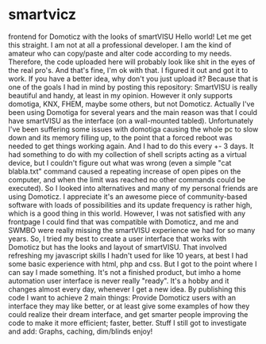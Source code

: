 # smartvicz
frontend for Domoticz with the looks of smartVISU
Hello world!
Let me get this straight. I am not at all a professional developer. I am the kind of amateur who can copy/paste and alter code according to my needs. Therefore, the code uploaded here will probably look like shit in the eyes of the real pro's.
And that's fine, I'm ok with that. I figured it out and got it to work. If you have a better idea, why don't you just upload it? Because that is one of the goals I had in mind by posting this repository:
SmartVISU is really beautiful and handy, at least in my opinion. However it only supports domotiga, KNX, FHEM, maybe some others, but not Domoticz. Actually I've been using Domotiga for several years and the main reason was that I could have smartVISU as the interface (on a wall-mounted tabled). Unfortunately I've been suffering some issues with domotiga causing the whole pc to slow down and its memory filling up, to the point that a forced reboot was needed to get things working again. And I had to do this every +- 3 days. It had something to do with my collection of shell scripts acting as a virtual device, but I couldn't figure out what was wrong (even a simple "cat blabla.txt" command caused a repeating increase of open pipes on the computer, and when the limit was reached no other commands could be executed).
So I looked into alternatives and many of my personal friends are using Domoticz. I appreciate it's an awesome piece of community-based software with loads of possibilities and its update frequency is rather high, which is a good thing in this world.
However, I was not satisfied with any frontpage I could find that was compatible with Domoticz, and me and SWMBO were really missing the smartVISU experience we had for so many years. So, I tried my best to create a user interface that works with Domoticz but has the looks and layout of smartVISU.
That involved refreshing my javascript skills I hadn't used for like 10 years, at best I had some basic experience with html, php and css. But I got to the point where I can say I made something. It's not a finished product, but imho a home automation user interface is never really "ready". It's a hobby and it changes almost every day, whenever I get a new idea.
By publishing this code I want to achieve 2 main things:
Provide Domoticz users with an interface they may like better, or at least give some examples of how they could realize their dream interface,
and get smarter people improving the code to make it more efficient; faster, better.
Stuff I still got to investigate and add: Graphs, caching, dim/blinds
enjoy!

